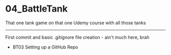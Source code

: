# 04_BattleTank
That one tank game on that one Udemy course with all those tanks

***

First commit and basic .gitignore file creation - ain't much here, brah

* BT03 Setting up a GitHub Repo